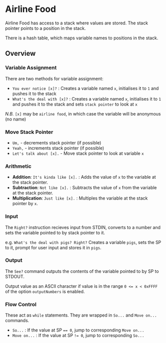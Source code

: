 # Airline Food
Airline Food has access to a stack where values are stored. The stack pointer points to a position in the stack.

There is a hash table, which maps variable names to positions in the stack.

## Overview
### Variable Assignment
There are two methods for variable assignment:
- `You ever notice [x]?` : Creates a variable named `x`, initialises it to `1` and pushes it to the stack
- `What's the deal with [x]?` : Creates a variable named `x`, initialises it to `1` and pushes it to the stack and sets `stack pointer` to look at `x`

*N.B.* `[x]` may be `airline food`, in which case the variable will be anonymous (no name)

### Move Stack Pointer
- `Um,` - decrements stack pointer (if possible)
- `Yeah,` - increments stack pointer (if possible)
- `Let's talk about [x].` - Move stack pointer to look at variable `x`

### Arithmetic
- **Addition**: `It's kinda like [x].` : Adds the value of `x` to the variable at the stack pointer.
- **Subtraction**: `Not like [x].` : Subtracts the value of `x` from the variable at the stack pointer.
- **Multiplication**: `Just like [x].` : Multiples the variable at the stack pointer by `x`.

### Input
The `Right?` instruction recieves input from STDIN, converts to a number and sets the variable pointed to by stack pointer to it.

e.g. `What's the deal with pigs? Right?` Creates a variable `pigs`, sets the SP to it, prompt for user input and stores it in `pigs`.

### Output
The `See?` command outputs the contents of the variable pointed to by SP to STDOUT.

Output value as an ASCII character if value is in the range `0 <= x < 0xFFFF` of the option `outputNumbers` is enabled.

### Flow Control
These act as `while` statements. They are wrapped in `So...` and `Move on...` commands.
- `So...` : If the value at SP `== 0`, jump to corresponding `Move on...`
- `Move on...` : If the value at SP `!= 0`, jump to corresponding `So...`